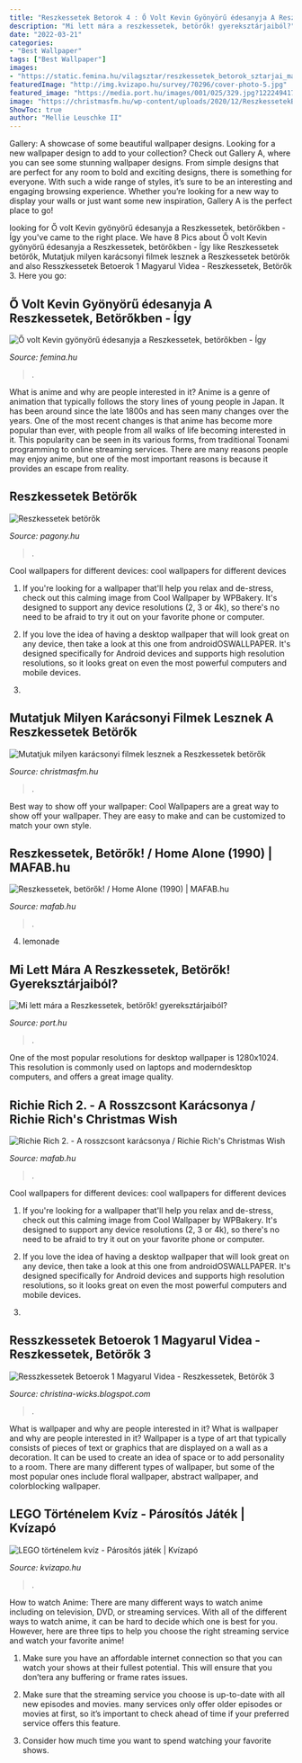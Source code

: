 ```yaml
---
title: "Reszkessetek Betorok 4 : Ő Volt Kevin Gyönyörű édesanyja A Reszkessetek, Betörőkben"
description: "Mi lett mára a reszkessetek, betörők! gyereksztárjaiból?"
date: "2022-03-21"
categories:
- "Best Wallpaper"
tags: ["Best Wallpaper"]
images:
- "https://static.femina.hu/vilagsztar/reszkessetek_betorok_sztarjai_ma/catherine_o_hara.jpg"
featuredImage: "http://img.kvizapo.hu/survey/70296/cover-photo-5.jpg"
featured_image: "https://media.port.hu/images/001/025/329.jpg?1222494170"
image: "https://christmasfm.hu/wp-content/uploads/2020/12/ReszkessetekBetorok-2.jpg"
ShowToc: true
author: "Mellie Leuschke II"
---
```



Gallery: A showcase of some beautiful wallpaper designs.
Looking for a new wallpaper design to add to your collection? Check out Gallery A, where you can see some stunning wallpaper designs. From simple designs that are perfect for any room to bold and exciting designs, there is something for everyone. With such a wide range of styles, it’s sure to be an interesting and engaging browsing experience. Whether you’re looking for a new way to display your walls or just want some new inspiration, Gallery A is the perfect place to go!
		
		
		
		
		
		
		
	

		
looking for Ő volt Kevin gyönyörű édesanyja a Reszkessetek, betörőkben - Így you've came to the right place. We have 8 Pics about Ő volt Kevin gyönyörű édesanyja a Reszkessetek, betörőkben - Így like Reszkessetek betörők, Mutatjuk milyen karácsonyi filmek lesznek a Reszkessetek betörők and also Resszkessetek Betoerok 1 Magyarul Videa - Reszkessetek, Betörők 3. Here you go:
		
    
## Ő Volt Kevin Gyönyörű édesanyja A Reszkessetek, Betörőkben - Így

<img loading=lazy src="https://static.femina.hu/vilagsztar/reszkessetek_betorok_sztarjai_ma/catherine_o_hara.jpg" onerror="this.onerror=null;this.src='https://tse3.mm.bing.net/th?id=OIP.D9sTIHEh56fLA5jGjbeJpQHaFM&amp;pid=15.1';" alt="Ő volt Kevin gyönyörű édesanyja a Reszkessetek, betörőkben - Így">

_Source: femina.hu_

>. 

	

What is anime and why are people interested in it?
Anime is a genre of animation that typically follows the story lines of young people in Japan. It has been around since the late 1800s and has seen many changes over the years. One of the most recent changes is that anime has become more popular than ever, with people from all walks of life becoming interested in it. This popularity can be seen in its various forms, from traditional Toonami programming to online streaming services. There are many reasons people may enjoy anime, but one of the most important reasons is because it provides an escape from reality.

    
## Reszkessetek Betörők

<img loading=lazy src="https://www.pagony.hu/resources/images/m4/7r/i1/product_main_large_preview/26214.jpg" onerror="this.onerror=null;this.src='https://tse1.mm.bing.net/th?id=OIP.bEWRaC4eFkspk8T5ELWW7QHaI_&amp;pid=15.1';" alt="Reszkessetek betörők">

_Source: pagony.hu_

>. 

	

Cool wallpapers for different devices:
cool wallpapers for different devices 

1. If you're looking for a wallpaper that'll help you relax and de-stress, check out this calming image from Cool Wallpaper by WPBakery. It's designed to support any device resolutions (2, 3 or 4k), so there's no need to be afraid to try it out on your favorite phone or computer.

2. If you love the idea of having a desktop wallpaper that will look great on any device, then take a look at this one from androidOSWALLPAPER. It's designed specifically for Android devices and supports high resolution resolutions, so it looks great on even the most powerful computers and mobile devices.

3.

    
## Mutatjuk Milyen Karácsonyi Filmek Lesznek A Reszkessetek Betörők

<img loading=lazy src="https://christmasfm.hu/wp-content/uploads/2020/12/ReszkessetekBetorok-2.jpg" onerror="this.onerror=null;this.src='https://tse2.mm.bing.net/th?id=OIP.2HVFuVj-jKeEww0UjpOZBAHaEK&amp;pid=15.1';" alt="Mutatjuk milyen karácsonyi filmek lesznek a Reszkessetek betörők">

_Source: christmasfm.hu_

>. 

	

Best way to show off your wallpaper:
Cool Wallpapers are a great way to show off your wallpaper. They are easy to make and can be customized to match your own style.

    
## Reszkessetek, Betörők! / Home Alone (1990) | MAFAB.hu

<img loading=lazy src="https://mafab.hu/static/thumb/w1000/2017t/292/15/44073_1508506954.8302.jpg" onerror="this.onerror=null;this.src='https://tse2.mm.bing.net/th?id=OIP.c4JuEeVn22vhFvbnNqeeYAHaE6&amp;pid=15.1';" alt="Reszkessetek, betörők! / Home Alone (1990) | MAFAB.hu">

_Source: mafab.hu_

>. 

	

4. lemonade 

    
## Mi Lett Mára A Reszkessetek, Betörők! Gyereksztárjaiból?

<img loading=lazy src="https://media.port.hu/images/001/025/329.jpg?1222494170" onerror="this.onerror=null;this.src='https://tse2.mm.bing.net/th?id=OIP.wH2HxfTcHx77BQqwrZjuHQHaE8&amp;pid=15.1';" alt="Mi lett mára a Reszkessetek, betörők! gyereksztárjaiból?">

_Source: port.hu_

>. 

	

One of the most popular resolutions for desktop wallpaper is 1280x1024. This resolution is commonly used on laptops and moderndesktop computers, and offers a great image quality.

    
## Richie Rich 2. - A Rosszcsont Karácsonya / Richie Rich&#039;s Christmas Wish

<img loading=lazy src="https://mafab.hu/static/thumb/w1000/2014t/286/00/65650_16.jpg" onerror="this.onerror=null;this.src='https://tse3.mm.bing.net/th?id=OIP.WIp33SChpTthineotIE37AHaEK&amp;pid=15.1';" alt="Richie Rich 2. - A rosszcsont karácsonya / Richie Rich&#039;s Christmas Wish">

_Source: mafab.hu_

>. 

	

Cool wallpapers for different devices:
cool wallpapers for different devices 

1. If you're looking for a wallpaper that'll help you relax and de-stress, check out this calming image from Cool Wallpaper by WPBakery. It's designed to support any device resolutions (2, 3 or 4k), so there's no need to be afraid to try it out on your favorite phone or computer.

2. If you love the idea of having a desktop wallpaper that will look great on any device, then take a look at this one from androidOSWALLPAPER. It's designed specifically for Android devices and supports high resolution resolutions, so it looks great on even the most powerful computers and mobile devices.

3.

    
## Resszkessetek Betoerok 1 Magyarul Videa - Reszkessetek, Betörők 3

<img loading=lazy src="https://1.bp.blogspot.com/-UVz5VgjyuYQ/UNxsk5rnr2I/AAAAAAAAyXQ/cRaxo8MIyic/w1200-h630-p-k-no-nu/reszkessetek-betorok-akkor-es-most-01.jpg" onerror="this.onerror=null;this.src='https://tse2.mm.bing.net/th?id=OIP.cLATZHcQPCCrCp9DnMnizQHaD4&amp;pid=15.1';" alt="Resszkessetek Betoerok 1 Magyarul Videa - Reszkessetek, Betörők 3">

_Source: christina-wicks.blogspot.com_

>. 

	

What is wallpaper and why are people interested in it?
What is wallpaper and why are people interested in it?
Wallpaper is a type of art that typically consists of pieces of text or graphics that are displayed on a wall as a decoration. It can be used to create an idea of space or to add personality to a room. There are many different types of wallpaper, but some of the most popular ones include floral wallpaper, abstract wallpaper, and colorblocking wallpaper.

    
## LEGO Történelem Kvíz - Párosítós Játék | Kvízapó

<img loading=lazy src="http://img.kvizapo.hu/survey/70296/cover-photo-5.jpg" onerror="this.onerror=null;this.src='https://tse1.mm.bing.net/th?id=OIP.MUZxVfBvJ62y97TrLA2lugHaDr&amp;pid=15.1';" alt="LEGO történelem kvíz - Párosítós játék | Kvízapó">

_Source: kvizapo.hu_

>. 

	

How to watch Anime: There are many different ways to watch anime including on television, DVD, or streaming services.
With all of the different ways to watch anime, it can be hard to decide which one is best for you. However, here are three tips to help you choose the right streaming service and watch your favorite anime!
1. Make sure you have an affordable internet connection so that you can watch your shows at their fullest potential. This will ensure that you don’tera any buffering or frame rates issues.

2. Make sure that the streaming service you choose is up-to-date with all new episodes and movies. many services only offer older episodes or movies at first, so it’s important to check ahead of time if your preferred service offers this feature.

3. Consider how much time you want to spend watching your favorite shows.


